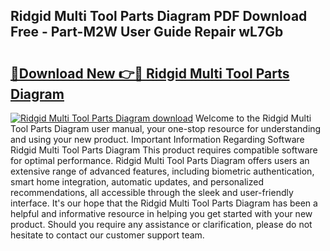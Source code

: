 ## Ridgid Multi Tool Parts Diagram PDF Download Free - Part-M2W User Guide Repair wL7Gb

# <h2><a href="http://dfkufvn.blite.top/?on=Ridgid+Multi+Tool+Parts+Diagram">🔗Download New 👉🔴 Ridgid Multi Tool Parts Diagram</a></h2>

[![Ridgid Multi Tool Parts Diagram download](https://i.imgur.com/lujVjoI.png)](http://dfkufvn.blite.top/?on=Ridgid+Multi+Tool+Parts+Diagram)
Welcome to the Ridgid Multi Tool Parts Diagram user manual, your one-stop resource for understanding and using your new product. Important Information Regarding Software Ridgid Multi Tool Parts Diagram This product requires compatible software for optimal performance. Ridgid Multi Tool Parts Diagram offers users an extensive range of advanced features, including biometric authentication, smart home integration, automatic updates, and personalized recommendations, all accessible through the sleek and user-friendly interface. It's our hope that the Ridgid Multi Tool Parts Diagram has been a helpful and informative resource in helping you get started with your new product. Should you require any assistance or clarification, please do not hesitate to contact our customer support team.
